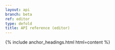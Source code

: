 ```yaml
---
layout: api
branch: beta
ref: editor
type: defold
title: API reference (editor)
---
```

{% include anchor_headings.html html=content %}